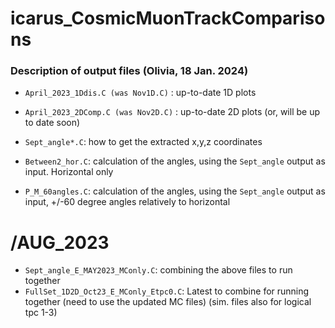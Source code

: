 # icarus_CosmicMuonTrackComparisons

### Description of output files (Olivia, 18 Jan. 2024)

* `April_2023_1Ddis.C (was Nov1D.C)` : up-to-date 1D plots

* `April_2023_2DComp.C (was Nov2D.C)` : up-to-date 2D plots (or, will be up to date soon)

* `Sept_angle*.C`: how to get the extracted x,y,z coordinates
* `Between2_hor.C`: calculation of the angles, using the `Sept_angle` output as input. Horizontal only
* `P_M_60angles.C`: calculation of the angles, using the `Sept_angle` output as input, +/-60 degree angles relatively to horizontal

# /AUG_2023

* `Sept_angle_E_MAY2023_MConly.C`: combining the above files to run together
* `FullSet_1D2D_Oct23_E_MConly_Etpc0.C`: Latest to combine for running together (need to use the updated MC files) (sim. files also for logical tpc 1-3)
